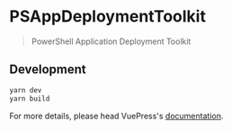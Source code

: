 # PSAppDeploymentToolkit

> PowerShell Application Deployment Toolkit

## Development

```bash
yarn dev
yarn build
```

For more details, please head VuePress's [documentation](https://v1.vuepress.vuejs.org/).

